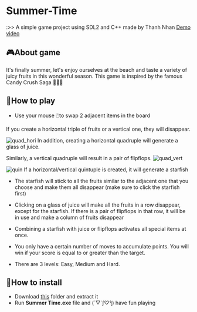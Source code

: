 # Summer-Time
:>> A simple game project using SDL2 and C++ made by Thanh Nhan
[Demo video](https://youtu.be/U2TC7Dek2VU)

## 🎮About game

It's finally summer, let's enjoy ourselves at the beach and taste a variety of juicy fruits in this wonderful season.
This game is inspired by the famous Candy Crush Saga 🍬🍭🍫

## 📱How to play
- Use your mouse 🖱️to swap 2 adjacent items in the board

If you create a horizontal triple of fruits or a vertical one, they will disappear.

![quad_hori](https://user-images.githubusercontent.com/121799496/232235652-17be9edd-34e8-427b-9998-aedf84e6cc11.png) In addition, creating a horizontal quadruple will generate a glass of juice.

Similarly, a vertical quadruple will result in a pair of flipflops. ![quad_vert](https://user-images.githubusercontent.com/121799496/232235680-2a60cb12-4f5a-48f2-8756-230619c102fb.png)

![quin](https://user-images.githubusercontent.com/121799496/232235598-2314d4ae-dbb2-4210-ac6b-eae72ba7df55.png) If a horizontal/vertical quintuple is created, it will generate a starfish
- The starfish will stick to all the fruits similar to the adjacent one that you choose and make them all disappear (make sure to click the starfish first)
- Clicking on a glass of juice will make all the fruits in a row disappear, except for the starfish. If there is a pair of flipflops in that row, it will be in use and make a column of fruits disappear
- Combining a starfish with juice or flipflops activates all special items at once.
- You only have a certain number of moves to accumulate points. You will win if your score is equal to or greater than the target.

- There are 3 levels: Easy, Medium and Hard.

## 📩How to install
- Download [this](https://github.com/Thanhnhan1911/Summer-Time/tree/testo) folder and extract it
- Run **Summer Time.exe** file and (´▽`ʃ♡ƪ) have fun playing
